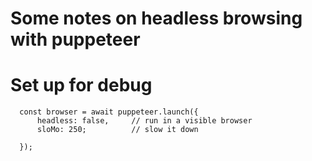 Some notes on headless browsing with puppeteer
==============================================

# Set up for debug

```
  const browser = await puppeteer.launch({
      headless: false,     // run in a visible browser
      sloMo: 250;          // slow it down

  });
```

